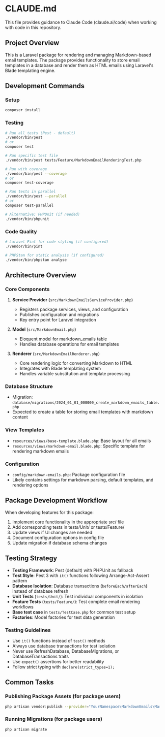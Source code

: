# CLAUDE.md

This file provides guidance to Claude Code (claude.ai/code) when working with code in this repository.

## Project Overview

This is a Laravel package for rendering and managing Markdown-based email templates. The package provides functionality to store email templates in a database and render them as HTML emails using Laravel's Blade templating engine.

## Development Commands

### Setup
```bash
composer install
```

### Testing
```bash
# Run all tests (Pest - default)
./vendor/bin/pest
# or
composer test

# Run specific test file
./vendor/bin/pest tests/Feature/MarkdownEmailRenderingTest.php

# Run with coverage
./vendor/bin/pest --coverage
# or
composer test-coverage

# Run tests in parallel
./vendor/bin/pest --parallel
# or
composer test-parallel

# Alternative: PHPUnit (if needed)
./vendor/bin/phpunit
```

### Code Quality
```bash
# Laravel Pint for code styling (if configured)
./vendor/bin/pint

# PHPStan for static analysis (if configured)
./vendor/bin/phpstan analyse
```

## Architecture Overview

### Core Components

1. **Service Provider** (`src/MarkdownEmailsServiceProvider.php`)
   - Registers package services, views, and configuration
   - Publishes configuration and migrations
   - Key entry point for Laravel integration

2. **Model** (`src/MarkdownEmail.php`)
   - Eloquent model for markdown_emails table
   - Handles database operations for email templates

3. **Renderer** (`src/MarkdownEmailRenderer.php`)
   - Core rendering logic for converting Markdown to HTML
   - Integrates with Blade templating system
   - Handles variable substitution and template processing

### Database Structure

- Migration: `database/migrations/2024_01_01_000000_create_markdown_emails_table.php`
- Expected to create a table for storing email templates with markdown content

### View Templates

- `resources/views/base-template.blade.php`: Base layout for all emails
- `resources/views/markdown-email.blade.php`: Specific template for rendering markdown emails

### Configuration

- `config/markdown-emails.php`: Package configuration file
- Likely contains settings for markdown parsing, default templates, and rendering options

## Package Development Workflow

When developing features for this package:

1. Implement core functionality in the appropriate src/ file
2. Add corresponding tests in tests/Unit/ or tests/Feature/
3. Update views if UI changes are needed
4. Document configuration options in config file
5. Update migration if database schema changes

## Testing Strategy

- **Testing Framework**: Pest (default) with PHPUnit as fallback
- **Test Style**: Pest 3 with `it()` functions following Arrange-Act-Assert pattern
- **Database Isolation**: Database transactions (`beforeEach/afterEach`) instead of database refresh
- **Unit Tests** (`tests/Unit/`): Test individual components in isolation
- **Feature Tests** (`tests/Feature/`): Test complete email rendering workflows
- **Base test case** in `tests/TestCase.php` for common test setup
- **Factories**: Model factories for test data generation

### Testing Guidelines
- Use `it()` functions instead of `test()` methods
- Always use database transactions for test isolation
- Never use RefreshDatabase, DatabaseMigrations, or DatabaseTransactions traits
- Use `expect()` assertions for better readability
- Follow strict typing with `declare(strict_types=1);`

## Common Tasks

### Publishing Package Assets (for package users)
```bash
php artisan vendor:publish --provider="YourNamespace\MarkdownEmails\MarkdownEmailsServiceProvider"
```

### Running Migrations (for package users)
```bash
php artisan migrate
```